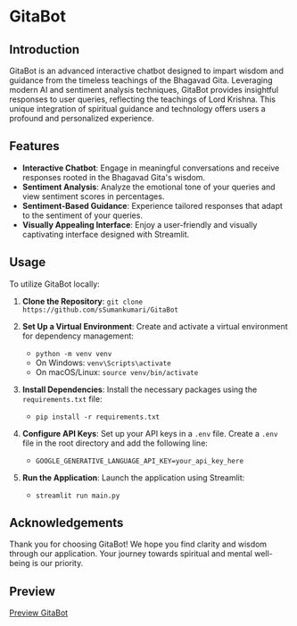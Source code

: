 # GitaBot

## Introduction
GitaBot is an advanced interactive chatbot designed to impart wisdom and guidance from the timeless teachings of the Bhagavad Gita. Leveraging modern AI and sentiment analysis techniques, GitaBot provides insightful responses to user queries, reflecting the teachings of Lord Krishna. This unique integration of spiritual guidance and technology offers users a profound and personalized experience.

## Features
- **Interactive Chatbot**: Engage in meaningful conversations and receive responses rooted in the Bhagavad Gita's wisdom.
- **Sentiment Analysis**: Analyze the emotional tone of your queries and view sentiment scores in percentages.
- **Sentiment-Based Guidance**: Experience tailored responses that adapt to the sentiment of your queries.
- **Visually Appealing Interface**: Enjoy a user-friendly and visually captivating interface designed with Streamlit.

## Usage
To utilize GitaBot locally:

1. **Clone the Repository**: `git clone https://github.com/sSumankumari/GitaBot`
   
3. **Set Up a Virtual Environment**:
   Create and activate a virtual environment for dependency management:
   - `python -m venv venv`
   - On Windows: `venv\Scripts\activate`
   - On macOS/Linux: `source venv/bin/activate`
   
4. **Install Dependencies**: Install the necessary packages using the `requirements.txt` file:
   - `pip install -r requirements.txt`
     
5. **Configure API Keys**: Set up your API keys in a `.env` file. Create a `.env` file in the root directory and add the following line:
   - `GOOGLE_GENERATIVE_LANGUAGE_API_KEY=your_api_key_here`
     
6. **Run the Application**: Launch the application using Streamlit:
    - `streamlit run main.py`

## Acknowledgements
Thank you for choosing GitaBot! We hope you find clarity and wisdom through our application. Your journey towards spiritual and mental well-being is our priority.

## Preview
[Preview GitaBot](https://gita-bot.streamlit.app/)
